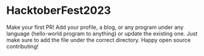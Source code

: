 # HacktoberFest2023
Make your first PR! Add your profile, a blog, or any program under any language (hello-world program to anything) or update the existing one. Just make sure to add the file under the correct directory. Happy open source contributing!
